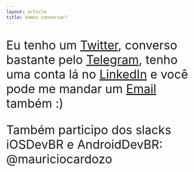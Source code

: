 ```yaml
---
layout: article
title: Vamos conversar?
---
```

<style> p a {font-size: 2rem;} p {font-size: 2rem;} @media(min-width: 480px){ header { margin-top: 20%; }}) </style>
Eu tenho um [Twitter](https://twitter.com/theloloop), converso bastante pelo [Telegram](https://telegram.me/mauriciocardozo), tenho uma conta lá no [LinkedIn](https://www.linkedin.com/in/mauricio-cardozo/) e você pode me mandar um [Email](mailto:mauricio.cardozo@me.com) também :)

Também participo dos slacks iOSDevBR e AndroidDevBR: @mauriciocardozo